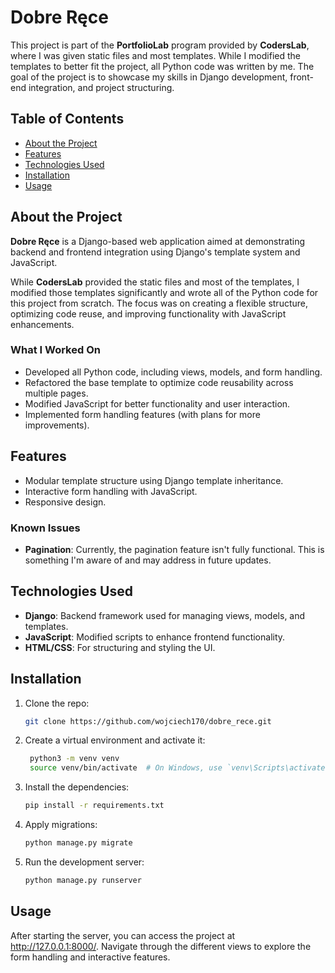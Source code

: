 # Dobre Ręce

This project is part of the **PortfolioLab** program provided by **CodersLab**, where I was given static files and most templates. While I modified the templates to better fit the project, all Python code was written by me. The goal of the project is to showcase my skills in Django development, front-end integration, and project structuring.

## Table of Contents

- [About the Project](#about-the-project)
- [Features](#features)
- [Technologies Used](#technologies-used)
- [Installation](#installation)
- [Usage](#usage)

## About the Project

**Dobre Ręce** is a Django-based web application aimed at demonstrating backend and frontend integration using Django's template system and JavaScript.

While **CodersLab** provided the static files and most of the templates, I modified those templates significantly and wrote all of the Python code for this project from scratch. The focus was on creating a flexible structure, optimizing code reuse, and improving functionality with JavaScript enhancements.

### What I Worked On

- Developed all Python code, including views, models, and form handling.
- Refactored the base template to optimize code reusability across multiple pages.
- Modified JavaScript for better functionality and user interaction.
- Implemented form handling features (with plans for more improvements).

## Features

- Modular template structure using Django template inheritance.
- Interactive form handling with JavaScript.
- Responsive design.

### Known Issues

- **Pagination**: Currently, the pagination feature isn't fully functional. This is something I'm aware of and may address in future updates.

## Technologies Used

- **Django**: Backend framework used for managing views, models, and templates.
- **JavaScript**: Modified scripts to enhance frontend functionality.
- **HTML/CSS**: For structuring and styling the UI.

## Installation

1. Clone the repo:
   ```bash
   git clone https://github.com/wojciech170/dobre_rece.git
   ```

2. Create a virtual environment and activate it:
   ```bash
    python3 -m venv venv
    source venv/bin/activate  # On Windows, use `venv\Scripts\activate`
   ```
   
3. Install the dependencies:
    ```bash
    pip install -r requirements.txt
    ```
    
4. Apply migrations:
    ```bash
    python manage.py migrate
    ```
    
5. Run the development server:
    ```bash
    python manage.py runserver
    ```
    
## Usage

After starting the server, you can access the project at http://127.0.0.1:8000/. Navigate through the different views to explore the form handling and interactive features.


